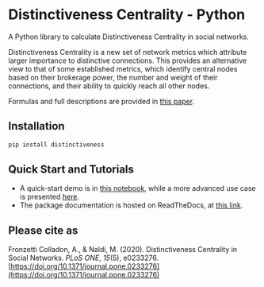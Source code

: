 # Distinctiveness Centrality - Python
A Python library to calculate Distinctiveness Centrality in social networks. 

Distinctiveness Centrality is a new set of network metrics which attribute larger importance to distinctive connections. This provides an alternative view to that of some established metrics, which identify central nodes based on their brokerage power, the number and weight of their connections, and their ability to quickly reach all other nodes.

Formulas and full descriptions are provided in [this paper](https://doi.org/10.1371/journal.pone.0233276).

## Installation
```python
pip install distinctiveness
```

## Quick Start and Tutorials
- A quick-start demo is in [this notebook](DistinctivenessCentralityDemo.ipynb), while a more advanced use case is presented [here](DistinctivenessByAttribute.ipynb).
- The package documentation is hosted on ReadTheDocs, at [this link](https://distinctiveness.readthedocs.io).


## Please cite as
Fronzetti Colladon, A., & Naldi, M. (2020). Distinctiveness Centrality in Social Networks. *PLoS ONE*, *15*(5), e0233276. [https://doi.org/10.1371/journal.pone.0233276](https://doi.org/10.1371/journal.pone.0233276)
